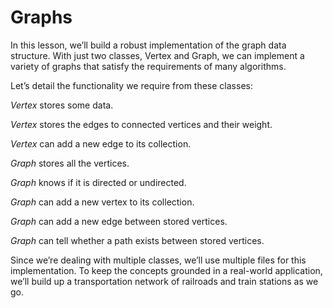 # Graphs

In this lesson, we’ll build a robust implementation of the graph data structure. With just two classes, Vertex and Graph, we can implement a variety of graphs that satisfy the requirements of many algorithms.

Let’s detail the functionality we require from these classes:

_Vertex_ stores some data.

_Vertex_ stores the edges to connected vertices and their weight.

_Vertex_ can add a new edge to its collection.

_Graph_ stores all the vertices.

_Graph_ knows if it is directed or undirected.

_Graph_ can add a new vertex to its collection.

_Graph_ can add a new edge between stored vertices.

_Graph_ can tell whether a path exists between stored vertices.

Since we’re dealing with multiple classes, we’ll use multiple files for this implementation. To keep the concepts grounded in a real-world application, we’ll build up a transportation network of railroads and train stations as we go.
